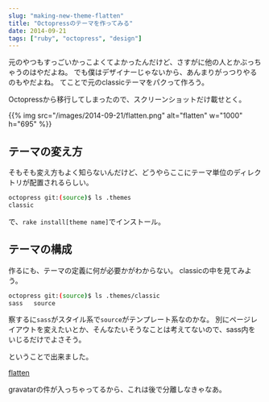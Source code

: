 ```yaml
---
slug: "making-new-theme-flatten"
title: "Octopressのテーマを作ってみる"
date: 2014-09-21
tags: ["ruby", "octopress", "design"]
---
```


元のやつもすっごいかっこよくてよかったんだけど、さすがに他の人とかぶっちゃうのはやだよね。
でも僕はデザイナーじゃないから、あんまりがっつりやるのもやだよね。
てことで元のclassicテーマをパクって作ろう。

Octopressから移行してしまったので、スクリーンショットだけ載せとく。

{{% img src="/images/2014-09-21/flatten.png" alt="flatten" w="1000" h="695" %}}

## テーマの変え方

そもそも変え方もよく知らないんだけど、どうやらここにテーマ単位のディレクトリが配置されるらしい。

``` sh
octopress git:(source)$ ls .themes
classic
```

で、`rake install[theme name]`でインストール。

## テーマの構成

作るにも、テーマの定義に何が必要かがわからない。
classicの中を見てみよう。

``` sh
octopress git:(source)$ ls .themes/classic
sass   source
```

察するに`sass`がスタイル系で`source`がテンプレート系なのかな。
別にページレイアウトを変えたいとか、そんなたいそうなことは考えてないので、sass内をいじるだけでよさそう。

ということで出来ました。

[flatten](https://github.com/dim0627/flatten)

gravatarの件が入っちゃってるから、これは後で分離しなきゃなあ。

